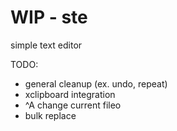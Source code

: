 # WIP - ste
simple text editor

TODO:
- general cleanup (ex. undo, repeat)
- xclipboard integration
- ^A change current fileo
- bulk replace
